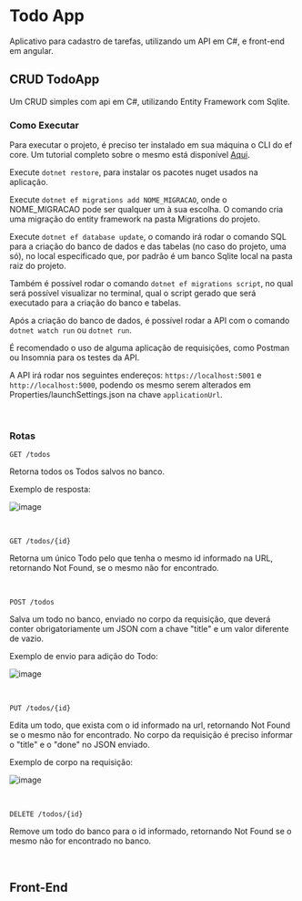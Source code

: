# Todo App

Aplicativo para cadastro de tarefas, utilizando um API em C#, e front-end em angular.

## CRUD TodoApp

Um CRUD simples com api em C#, utilizando Entity Framework com Sqlite.

### Como Executar

Para executar o projeto, é preciso ter instalado em sua máquina o CLI do ef core. Um tutorial completo sobre o mesmo está disponível [Aqui](https://learn.microsoft.com/pt-br/ef/core/cli/dotnet).

Execute `dotnet restore`, para instalar os pacotes nuget usados na aplicação.

Execute `dotnet ef migrations add NOME_MIGRACAO`, onde o NOME_MIGRACAO pode ser qualquer um à sua escolha. O comando cria uma migração do entity framework na pasta Migrations do projeto.

Execute `dotnet ef database update`, o comando irá rodar o comando SQL para a criação do banco de dados e das tabelas (no caso do projeto, uma só), no local especificado que, por padrão é um banco Sqlite local na pasta raiz do projeto.

Também é possível rodar o comando `dotnet ef migrations script`, no qual será possível visualizar no terminal, qual o script gerado que será executado para a criação do banco e tabelas.

Após a criação do banco de dados, é possível rodar a API com o comando `dotnet watch run` ou `dotnet run`.

É recomendado o uso de alguma aplicação de requisições, como Postman ou Insomnia para os testes da API.

A API irá rodar nos seguintes endereços: `https://localhost:5001` e `http://localhost:5000`, podendo os mesmo serem alterados em Properties/launchSettings.json na chave `applicationUrl`.

<br>

### Rotas

`GET /todos`

Retorna todos os Todos salvos no banco.

Exemplo de resposta:

![image](https://user-images.githubusercontent.com/89602176/200191010-3d7cc179-aec7-46eb-811d-6afe23e15e19.png)

<br>

`GET /todos/{id}`

Retorna um único Todo pelo que tenha o mesmo id informado na URL, retornando Not Found, se o mesmo não for encontrado.

<br>

`POST /todos`

Salva um todo no banco, enviado no corpo da requisição, que deverá conter obrigatoriamente um JSON com a chave "title" e um valor diferente de vazio.

Exemplo de envio para adição do Todo:

![image](https://user-images.githubusercontent.com/89602176/200190953-f64a8d61-f29e-451d-9bc5-18f5d0aeb884.png)

<br>

`PUT /todos/{id}`

Edita um todo, que exista com o id informado na url, retornando Not Found se o mesmo não for encontrado. No corpo da requisição é preciso informar o "title" e o "done" no JSON enviado.

Exemplo de corpo na requisição:

![image](https://user-images.githubusercontent.com/89602176/200190848-e533a42c-42f0-444e-bd00-c0932ad5a032.png)

<br>

`DELETE /todos/{id}`

Remove um todo do banco para o id informado, retornando Not Found se o mesmo não for encontrado no banco.

<br>

## Front-End 


